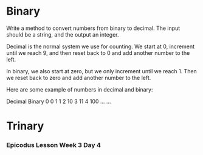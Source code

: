 # Binary

Write a method to convert numbers from binary to decimal. The input should be a string, and the output an integer.

Decimal is the normal system we use for counting. We start at 0, increment until we reach 9, and then reset back to 0 and add another number to the left.

In binary, we also start at zero, but we only increment until we reach 1. Then we reset back to zero and add another number to the left.

Here are some example of numbers in decimal and binary:

Decimal  Binary
  0        0
  1        1
  2       10
  3       11
  4      100
...      ...

# Trinary




### Epicodus Lesson Week 3 Day 4
